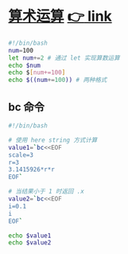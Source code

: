 # [算术运算](https://github.com/SublimeCT/note/tree/master/Linux/docs/shell/number.md) [:point_right: link](http://www.cnblogs.com/f-ck-need-u/p/7231870.html)

```bash
#!/bin/bash
num=100
let num+=2 # 通过 let 实现算数运算
echo $num
echo $[num+=100]
echo $((num+=100)) # 两种格式
```

## bc 命令

```bash
#!/bin/bash

# 使用 here string 方式计算
value1=`bc<<EOF
scale=3
r=3
3.1415926*r*r
EOF`

# 当结果小于 1 时返回 .x
value2=`bc<<EOF
i=0.1
i
EOF`

echo $value1
echo $value2
```
